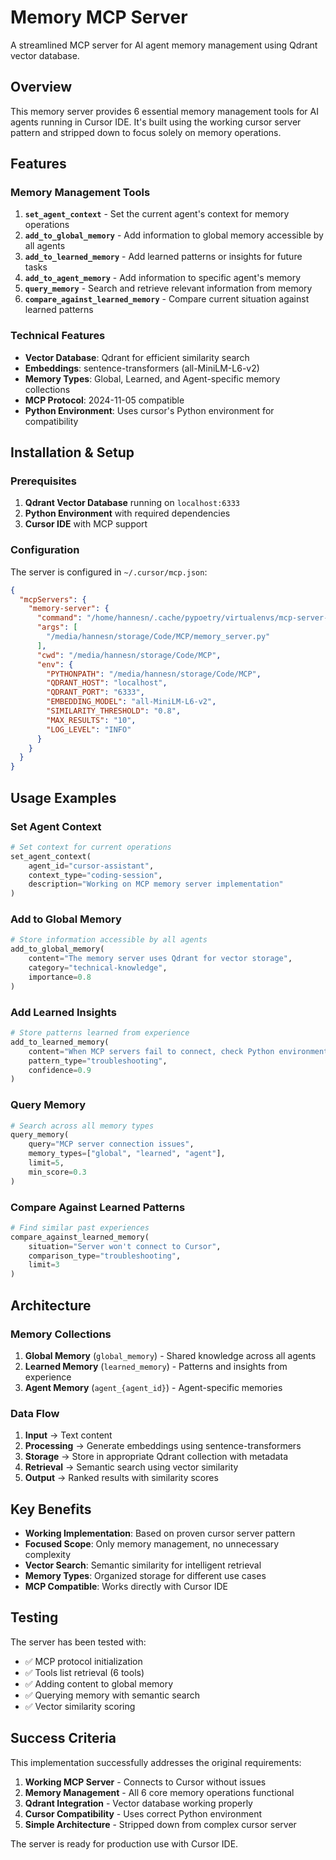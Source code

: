 # Memory MCP Server

A streamlined MCP server for AI agent memory management using Qdrant vector database.

## Overview

This memory server provides 6 essential memory management tools for AI agents running in Cursor IDE. It's built using the working cursor server pattern and stripped down to focus solely on memory operations.

## Features

### Memory Management Tools

1. **`set_agent_context`** - Set the current agent's context for memory operations
2. **`add_to_global_memory`** - Add information to global memory accessible by all agents
3. **`add_to_learned_memory`** - Add learned patterns or insights for future tasks
4. **`add_to_agent_memory`** - Add information to specific agent's memory
5. **`query_memory`** - Search and retrieve relevant information from memory
6. **`compare_against_learned_memory`** - Compare current situation against learned patterns

### Technical Features

- **Vector Database**: Qdrant for efficient similarity search
- **Embeddings**: sentence-transformers (all-MiniLM-L6-v2)
- **Memory Types**: Global, Learned, and Agent-specific memory collections
- **MCP Protocol**: 2024-11-05 compatible
- **Python Environment**: Uses cursor's Python environment for compatibility

## Installation & Setup

### Prerequisites

1. **Qdrant Vector Database** running on `localhost:6333`
2. **Python Environment** with required dependencies
3. **Cursor IDE** with MCP support

### Configuration

The server is configured in `~/.cursor/mcp.json`:

```json
{
  "mcpServers": {
    "memory-server": {
      "command": "/home/hannesn/.cache/pypoetry/virtualenvs/mcp-server-4zyLa6-K-py3.12/bin/python",
      "args": [
        "/media/hannesn/storage/Code/MCP/memory_server.py"
      ],
      "cwd": "/media/hannesn/storage/Code/MCP",
      "env": {
        "PYTHONPATH": "/media/hannesn/storage/Code/MCP",
        "QDRANT_HOST": "localhost",
        "QDRANT_PORT": "6333",
        "EMBEDDING_MODEL": "all-MiniLM-L6-v2",
        "SIMILARITY_THRESHOLD": "0.8",
        "MAX_RESULTS": "10",
        "LOG_LEVEL": "INFO"
      }
    }
  }
}
```

## Usage Examples

### Set Agent Context
```python
# Set context for current operations
set_agent_context(
    agent_id="cursor-assistant", 
    context_type="coding-session",
    description="Working on MCP memory server implementation"
)
```

### Add to Global Memory
```python
# Store information accessible by all agents
add_to_global_memory(
    content="The memory server uses Qdrant for vector storage",
    category="technical-knowledge",
    importance=0.8
)
```

### Add Learned Insights
```python
# Store patterns learned from experience
add_to_learned_memory(
    content="When MCP servers fail to connect, check Python environment compatibility",
    pattern_type="troubleshooting",
    confidence=0.9
)
```

### Query Memory
```python
# Search across all memory types
query_memory(
    query="MCP server connection issues",
    memory_types=["global", "learned", "agent"],
    limit=5,
    min_score=0.3
)
```

### Compare Against Learned Patterns
```python
# Find similar past experiences
compare_against_learned_memory(
    situation="Server won't connect to Cursor",
    comparison_type="troubleshooting",
    limit=3
)
```

## Architecture

### Memory Collections

1. **Global Memory** (`global_memory`) - Shared knowledge across all agents
2. **Learned Memory** (`learned_memory`) - Patterns and insights from experience  
3. **Agent Memory** (`agent_{agent_id}`) - Agent-specific memories

### Data Flow

1. **Input** → Text content
2. **Processing** → Generate embeddings using sentence-transformers
3. **Storage** → Store in appropriate Qdrant collection with metadata
4. **Retrieval** → Semantic search using vector similarity
5. **Output** → Ranked results with similarity scores

## Key Benefits

- **Working Implementation**: Based on proven cursor server pattern
- **Focused Scope**: Only memory management, no unnecessary complexity
- **Vector Search**: Semantic similarity for intelligent retrieval
- **Memory Types**: Organized storage for different use cases
- **MCP Compatible**: Works directly with Cursor IDE

## Testing

The server has been tested with:
- ✅ MCP protocol initialization
- ✅ Tools list retrieval (6 tools)
- ✅ Adding content to global memory
- ✅ Querying memory with semantic search
- ✅ Vector similarity scoring

## Success Criteria

This implementation successfully addresses the original requirements:
1. **Working MCP Server** - Connects to Cursor without issues
2. **Memory Management** - All 6 core memory operations functional
3. **Qdrant Integration** - Vector database working properly
4. **Cursor Compatibility** - Uses correct Python environment
5. **Simple Architecture** - Stripped down from complex cursor server

The server is ready for production use with Cursor IDE.